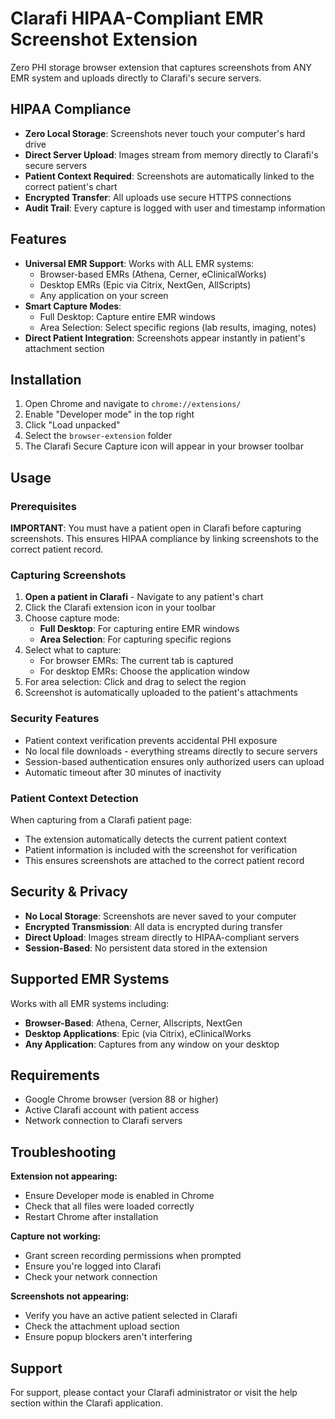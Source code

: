 # Clarafi HIPAA-Compliant EMR Screenshot Extension

Zero PHI storage browser extension that captures screenshots from ANY EMR system and uploads directly to Clarafi's secure servers.

## HIPAA Compliance

- **Zero Local Storage**: Screenshots never touch your computer's hard drive
- **Direct Server Upload**: Images stream from memory directly to Clarafi's secure servers
- **Patient Context Required**: Screenshots are automatically linked to the correct patient's chart
- **Encrypted Transfer**: All uploads use secure HTTPS connections
- **Audit Trail**: Every capture is logged with user and timestamp information

## Features

- **Universal EMR Support**: Works with ALL EMR systems:
  - Browser-based EMRs (Athena, Cerner, eClinicalWorks)
  - Desktop EMRs (Epic via Citrix, NextGen, AllScripts)
  - Any application on your screen
- **Smart Capture Modes**:
  - Full Desktop: Capture entire EMR windows
  - Area Selection: Select specific regions (lab results, imaging, notes)
- **Direct Patient Integration**: Screenshots appear instantly in patient's attachment section

## Installation

1. Open Chrome and navigate to `chrome://extensions/`
2. Enable "Developer mode" in the top right
3. Click "Load unpacked"
4. Select the `browser-extension` folder
5. The Clarafi Secure Capture icon will appear in your browser toolbar

## Usage

### Prerequisites
**IMPORTANT**: You must have a patient open in Clarafi before capturing screenshots. This ensures HIPAA compliance by linking screenshots to the correct patient record.

### Capturing Screenshots

1. **Open a patient in Clarafi** - Navigate to any patient's chart
2. Click the Clarafi extension icon in your toolbar
3. Choose capture mode:
   - **Full Desktop**: For capturing entire EMR windows
   - **Area Selection**: For capturing specific regions
4. Select what to capture:
   - For browser EMRs: The current tab is captured
   - For desktop EMRs: Choose the application window
5. For area selection: Click and drag to select the region
6. Screenshot is automatically uploaded to the patient's attachments

### Security Features

- Patient context verification prevents accidental PHI exposure
- No local file downloads - everything streams directly to secure servers
- Session-based authentication ensures only authorized users can upload
- Automatic timeout after 30 minutes of inactivity

### Patient Context Detection

When capturing from a Clarafi patient page:
- The extension automatically detects the current patient context
- Patient information is included with the screenshot for verification
- This ensures screenshots are attached to the correct patient record

## Security & Privacy

- **No Local Storage**: Screenshots are never saved to your computer
- **Encrypted Transmission**: All data is encrypted during transfer
- **Direct Upload**: Images stream directly to HIPAA-compliant servers
- **Session-Based**: No persistent data stored in the extension

## Supported EMR Systems

Works with all EMR systems including:
- **Browser-Based**: Athena, Cerner, Allscripts, NextGen
- **Desktop Applications**: Epic (via Citrix), eClinicalWorks
- **Any Application**: Captures from any window on your desktop

## Requirements

- Google Chrome browser (version 88 or higher)
- Active Clarafi account with patient access
- Network connection to Clarafi servers

## Troubleshooting

**Extension not appearing:**
- Ensure Developer mode is enabled in Chrome
- Check that all files were loaded correctly
- Restart Chrome after installation

**Capture not working:**
- Grant screen recording permissions when prompted
- Ensure you're logged into Clarafi
- Check your network connection

**Screenshots not appearing:**
- Verify you have an active patient selected in Clarafi
- Check the attachment upload section
- Ensure popup blockers aren't interfering

## Support

For support, please contact your Clarafi administrator or visit the help section within the Clarafi application.
